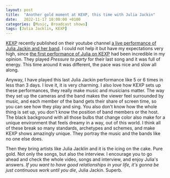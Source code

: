 ```yaml
---
layout: post
title:  "Another gold moment at KEXP, this time with Julia Jackin"
date:   2022-11-17 10:00:00 +0100
categories: [Music, Broadcast shows]
tags: [Julia Jacklin, KEXP]
---
```



[KEXP](https://www.kexp.org/) recently published on their youtube channel [a live performance of Julia Jackin and her band](https://www.youtube.com/watch?v=ywyi6Iut9As). I could not help it but have my expectations very high, since [the first performance of Julia on KEXP](https://www.youtube.com/watch?v=LWJ__GpNNgY) had been incredible in my opinion. They played _Pressure to party_ for their last song and it was full of energy. This time around it was different, the pace was nice and slow all along.

Anyway, I have played this last Julia Jackin performance like 5 or 6 times in less than 3 days. I love it, it is very charming. I also love how KEXP sets up these performances, they really make music and musicians matter. The way they set up the cameras and the band makes the viewer feel surrounded by music, and each member of the band gets their share of screen time, so you can see how they play and sing. You also don't know how the whole thing is set up, you don't know the position of band members or the host. The black background with all those bulbs that change color also make for a unique environment that feels dreamy in a way, out of this world. I think all of these break so many standards, archetypes and schemes, and make KEXP shows amazingly unique. They portray the music and the bands like no one else does.

Then they bring artists like Julia Jacklin and it is the icing on the cake. Pure gold. Not only the songs, but also the interview. I encourage you to go ahead and check the whole video, songs and interview, and enjoy Julia's answers. _If you want to have good relationships in your life, it's gonna be just continuous work until you die_, Julia Jackin. Superb.
